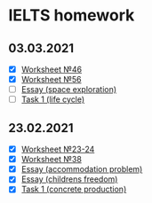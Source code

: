 # IELTS homework
## 03.03.2021
- [x] [Worksheet №46](https://github.com/philipsemenov/IELTS/blob/main/ws46.md)
- [x] [Worksheet №56](https://github.com/philipsemenov/IELTS/blob/main/ws56.md)
- [ ] [Essay (space exploration)](https://github.com/philipsemenov/IELTS/blob/main/e_se.md)
- [ ] [Task 1 (life cycle)](https://github.com/philipsemenov/IELTS/blob/main/d_lc.md)
## 23.02.2021
- [x] [Worksheet №23-24](https://github.com/philipsemenov/IELTS/blob/main/ws23-24.md)
- [x] [Worksheet №38](https://github.com/philipsemenov/IELTS/blob/main/ws38.md)
- [x] [Essay (accommodation problem)](https://github.com/philipsemenov/IELTS/blob/main/e_acp.md)
- [x] [Essay (childrens freedom)](https://github.com/philipsemenov/IELTS/blob/main/e_chf.md)
- [x] [Task 1 (concrete production)](https://github.com/philipsemenov/IELTS/blob/main/d_cp.md)
